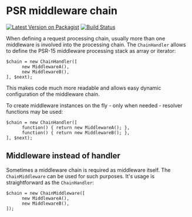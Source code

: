 # PSR middleware chain
[![Latest Version on Packagist](https://img.shields.io/packagist/v/mehr-it/eli-middleware-chain.svg?style=flat-square)](https://packagist.org/packages/mehr-it/eli-middleware-chain)
[![Build Status](https://travis-ci.org/mehr-it/eli-middleware-chain.svg?branch=master)](https://travis-ci.org/mehr-it/eli-middleware-chain)

When defining a request processing chain, usually more than one middleware is involved into the
processing chain. The `ChainHandler` allows to define the PSR-15 middleware processing stack as 
array or iterator:

    $chain = new ChainHandler([
          new MiddlewareA(),
          new MiddlewareB(),
    ], $next); 

This makes code much more readable and allows easy dynamic configuration of the middleware chain.

To create middleware instances on the fly - only when needed - resolver functions may be used:

    $chain = new ChainHandler([
          function() { return new MiddlewareA(); },
          function() { return new MiddlewareB(); },
    ], $next); 

## Middleware instead of handler

Sometimes a middleware chain is required as middleware itself. The `ChainMiddleware` can be used
for such purposes. It's usage is straightforward as the `ChainHandler`:

    $chain = new ChainMiddleware([
          new MiddlewareA(),
          new MiddlewareB(),
    ]); 
